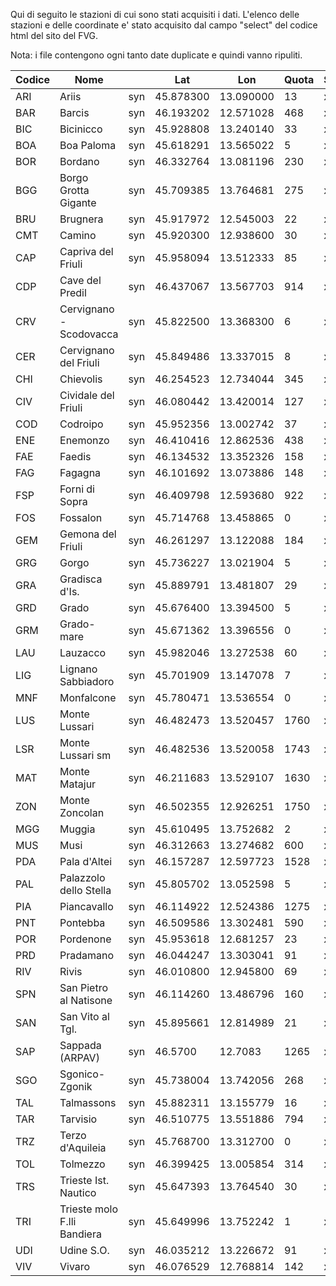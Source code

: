 Qui di seguito le stazioni di cui sono stati acquisiti i dati. 
L'elenco delle stazioni e delle coordinate e' stato acquisito dal campo "select" del codice html del sito del FVG.

Nota: i file contengono ogni tanto date duplicate e quindi vanno ripuliti.


|Codice| Nome                       |     | Lat       | Lon       | Quota| Scaricata| AnnoInizio | AnnoFine | Note     |
|-----|-----------------------------|-----|-----------|-----------|------|----------| -----------|----------|----------|
| ARI | Ariis                       | syn | 45.878300 | 13.090000 | 13   | x        | 2014       | 2019     |          |
| BAR | Barcis                      | syn | 46.193202 | 12.571028 | 468  | x        | 2004       | 2019     |          |
| BIC | Bicinicco                   | syn | 45.928808 | 13.240140 | 33   | x        | 2008       | 2019     |          |
| BOA | Boa Paloma                  | syn | 45.618291 | 13.565022 | 5    | x        | 2002       | 2019     | Dismessa |  
| BOR | Bordano                     | syn | 46.332764 | 13.081196 | 230  | x        | 2004       | 2019     |          |
| BGG | Borgo Grotta Gigante        | syn | 45.709385 | 13.764681 | 275  | x        | 2007       | 2019     |          |
| BRU | Brugnera                    | syn | 45.917972 | 12.545003 | 22   | x        | 1991       | 2019     |          |
| CMT | Camino                      | syn | 45.920300 | 12.938600 | 30   | x        | 2014       | 2019     |          |
| CAP | Capriva del Friuli          | syn | 45.958094 | 13.512333 | 85   | x        | 1991       | 2019     |          |
| CDP | Cave del Predil             | syn | 46.437067 | 13.567703 | 914  | x        | 2007       | 2019     |          |
| CRV | Cervignano - Scodovacca     | syn | 45.822500 | 13.368300 | 6    | x        | 2016       | 2019     |          |
| CER | Cervignano del Friuli       | syn | 45.849486 | 13.337015 | 8    | x        | 1992       | 2019     |  
| CHI | Chievolis                   | syn | 46.254523 | 12.734044 | 345  | x        | 2004       | 2019     |
| CIV | Cividale del Friuli         | syn | 46.080442 | 13.420014 | 127  | x        | 1999       | 2019     |
| COD | Codroipo                    | syn | 45.952356 | 13.002742 | 37   | x        | 1999       | 2019     |
| ENE | Enemonzo                    | syn | 46.410416 | 12.862536 | 438  | x        | 1994       | 2019     |
| FAE | Faedis                      | syn | 46.134532 | 13.352326 | 158  | x        | 1991       | 2019     | Dismessa  |
| FAG | Fagagna                     | syn | 46.101692 | 13.073886 | 148  | x        | 1991       | 2019     |
| FSP | Forni di Sopra              | syn | 46.409798 | 12.593680 | 922  | x        | 2004       | 2020     |
| FOS | Fossalon                    | syn | 45.714768 | 13.458865 | 0    | x        | 1991       | 2019     |
| GEM | Gemona del Friuli           | syn | 46.261297 | 13.122088 | 184  | x        | 1999       | 2019     |
| GRG | Gorgo                       | syn | 45.736227 | 13.021904 | 5    | x        | 2008       | 2019     |
| GRA | Gradisca d'Is.              | syn | 45.889791 | 13.481807 | 29   | x        | 1991       | 2019     |
| GRD | Grado                       | syn | 45.676400 | 13.394500 | 5    | x        | 1999       | 2019     | Dismessa  |
| GRM | Grado-mare                  | syn | 45.671362 | 13.396556 | 0    | x        | 2006       | 2019     |
| LAU | Lauzacco                    | syn | 45.982046 | 13.272538 | 60   | x        | 2008       | 2019     |
| LIG | Lignano Sabbiadoro          | syn | 45.701909 | 13.147078 | 7    | x        | 1999       | 2019     |
| MNF | Monfalcone                  | syn | 45.780471 | 13.536554 | 0    | x        | 2006       | 2019     |
| LUS | Monte Lussari               | syn | 46.482473 | 13.520457 | 1760 | x        | 1993       | 2018     |
| LSR | Monte Lussari sm            | syn | 46.482536 | 13.520058 | 1743 | x        | 2017       | 2019     |
| MAT | Monte Matajur               | syn | 46.211683 | 13.529107 | 1630 | x        | 2000       | 2019     |
| ZON | Monte Zoncolan              | syn | 46.502355 | 12.926251 | 1750 | x        | 1992       | 2019     |
| MGG | Muggia                      | syn | 45.610495 | 13.752682 | 2    | x        | 2006       | 2019     |
| MUS | Musi                        | syn | 46.312663 | 13.274682 | 600  | x        | 2001       | 2019     |
| PDA | Pala d'Altei                | syn | 46.157287 | 12.597723 | 1528 | x | 2004 | 2019 |
| PAL | Palazzolo dello Stella      | syn | 45.805702 | 13.052598 | 5    | x | 1991 | 2019 |
| PIA | Piancavallo                 | syn | 46.114922 | 12.524386 | 1275 | x | 2004 | 2019 |
| PNT | Pontebba                    | syn | 46.509586 | 13.302481 | 590  | x | 2006 | 2017 |
| POR | Pordenone                   | syn | 45.953618 | 12.681257 | 23   | x | 1994 | 2019 |
| PRD | Pradamano                   | syn | 46.044247 | 13.303041 | 91   | x | 2008 | 2019 |
| RIV | Rivis                       | syn | 46.010800 | 12.945800 | 69   | x | 2014 | 2019 |
| SPN | San Pietro al Natisone      | syn | 46.114260 | 13.486796 | 160  | x        | 2008       | 2019     |
| SAN | San Vito al Tgl.            | syn | 45.895661 | 12.814989 | 21   | x        | 1991       | 2019     |
| SAP | Sappada (ARPAV)             | syn | 46.5700   | 12.7083   | 1265 | x        | 2008       | 2019     |  
| SGO | Sgonico-Zgonik              | syn | 45.738004 | 13.742056 | 268  | x        | 1992       | 2019     |
| TAL | Talmassons                  | syn | 45.882311 | 13.155779 | 16   | x | 1991 | 2019 |
| TAR | Tarvisio                    | syn | 46.510775 | 13.551886 | 794  | x | 1999 | 2019 |
| TRZ | Terzo d'Aquileia            | syn | 45.768700 | 13.312700 | 0    | x | 2016 | 2020 |
| TOL | Tolmezzo                    | syn | 46.399425 | 13.005854 | 314  | x | 2005 | 2019 |
| TRS | Trieste Ist. Nautico        | syn | 45.647393 | 13.764540 | 30   | x | 2007 | 2019 |
| TRI | Trieste molo F.lli Bandiera | syn | 45.649996 | 13.752242 | 1    | x | 1994 | 2019 |
| UDI | Udine S.O.                  | syn | 46.035212 | 13.226672 | 91   | x | 1991 | 2019 |
| VIV | Vivaro                      | syn | 46.076529 | 12.768814 | 142  | x | 1991 | 2019 |
